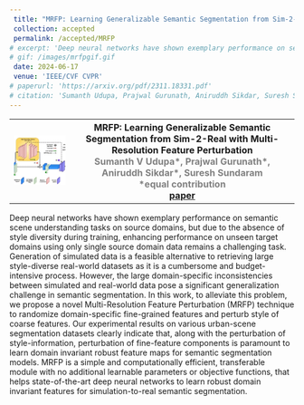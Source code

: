 ```yaml
---
 title: "MRFP: Learning Generalizable Semantic Segmentation from Sim-2-Real with Multi-Resolution Feature Perturbation"
 collection: accepted
 permalink: /accepted/MRFP
# excerpt: 'Deep neural networks have shown exemplary performance on semantic scene understanding tasks on source domains, but due to the absence of style diversity during training, enhancing performance on unseen target domains using only single source domain data remains a challenging task. Generation of simulated data is a feasible alternative to retrieving large style-diverse real-world datasets as it is a cumbersome and budget-intensive process. However, the large domain-specific inconsistencies between simulated and real-world data pose a significant generalization challenge in semantic segmentation. In this work, to alleviate this problem, we propose a novel Multi-Resolution Feature Perturbation (MRFP) technique to randomize domain-specific fine-grained features and perturb style of coarse features. Our experimental results on various urban-scene segmentation datasets clearly indicate that, along with the perturbation of style-information, perturbation of fine-feature components is paramount to learn domain invariant robust feature maps for semantic segmentation models. MRFP is a simple and computationally efficient, transferable module with no additional learnable parameters or objective functions, that helps state-of-the-art deep neural networks to learn robust domain invariant features for simulation-to-real semantic segmentation.'
# gif: /images/mrfpgif.gif
 date: 2024-06-17
 venue: 'IEEE/CVF CVPR'
# paperurl: 'https://arxiv.org/pdf/2311.18331.pdf'
# citation: 'Sumanth Udupa, Prajwal Gurunath, Aniruddh Sikdar, Suresh Sundaram; Accepted to the IEEE/CVF Conference on Computer Vision and Pattern Recognition (CVPR), 2024.'
---
```


<table style="border-collapse: collapse; border: none; font-size:16px">
<tr style="border: none;">
<th style="border: none;"><img src="/images/mrfpgif.gif" width="100%" height="100%"/></th>
<th style="border: none; ">MRFP: Learning Generalizable Semantic Segmentation from Sim-2-Real with Multi-Resolution Feature Perturbation<br>
<FONT COLOR="#808080">Sumanth V Udupa*, Prajwal Gurunath*, Aniruddh Sikdar*, Suresh Sundaram</FONT><br>
<FONT COLOR="#808080">*equal contribution</FONT><br>
<a href="https://arxiv.org/pdf/2311.18331.pdf">paper</a> 

</th>
</tr>
</table>

Deep neural networks have shown exemplary performance on semantic scene understanding tasks on source domains, but due to the absence of style diversity during training, enhancing performance on unseen target domains using only single source domain data remains a challenging task. Generation of simulated data is a feasible alternative to retrieving large style-diverse real-world datasets as it is a cumbersome and budget-intensive process. However, the large domain-specific inconsistencies between simulated and real-world data pose a significant generalization challenge in semantic segmentation. In this work, to alleviate this problem, we propose a novel Multi-Resolution Feature Perturbation (MRFP) technique to randomize domain-specific fine-grained features and perturb style of coarse features. Our experimental results on various urban-scene segmentation datasets clearly indicate that, along with the perturbation of style-information, perturbation of fine-feature components is paramount to learn domain invariant robust feature maps for semantic segmentation models. MRFP is a simple and computationally efficient, transferable module with no additional learnable parameters or objective functions, that helps state-of-the-art deep neural networks to learn robust domain invariant features for simulation-to-real semantic segmentation. <br>
